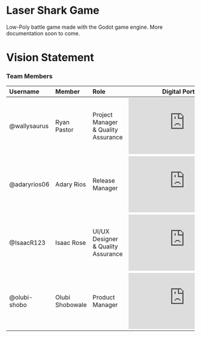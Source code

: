 # Laser Shark Game
Low-Poly battle game made with the Godot game engine. More documentation soon to come.
# Vision Statement
### Team Members
| Username | Member | Role | Digital Portfolio |
| :------ | :---- | :--- | :--------------: |
| @wallysaurus | Ryan Pastor | Project Manager & Quality Assurance | ![Click Here](https://codermerlin.academy/users/ryan-pastor/Digital%20Portfolio/CS-I/index.html) |
| @adaryrios06 | Adary Rios | Release Manager | ![Click Here](https://codermerlin.academy/users/adary-rios/Digital%20Portfolio/CS-II/index.html) |
| @IsaacR123 | Isaac Rose | UI/UX Designer & Quality Assurance | ![Click Here](https://codermerlin.academy/users/isaac-rose/Digital%20Portfolio/CS-II/index.html) | 
| @olubi-shobo | Olubi Shobowale | Product Manager | ![Click Here](https://codermerlin.academy/users/olubi-shobowale/Digital%20Portfolio/index.html) |
